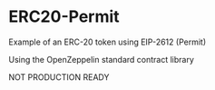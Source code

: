 # ERC20-Permit
Example of an ERC-20 token using EIP-2612 (Permit)

Using the OpenZeppelin standard contract library

NOT PRODUCTION READY
